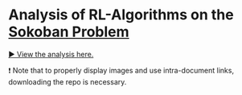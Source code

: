 # Analysis of RL-Algorithms on the [Sokoban Problem](https://github.com/mpSchrader/gym-sokoban)

[▶ View the analysis here.](https://github.com/schefflaa/Sokoban-RL/blob/main/main.ipynb)

❗ Note that to properly display images and use intra-document links, downloading the repo is necessary.
